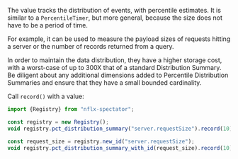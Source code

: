 The value tracks the distribution of events, with percentile estimates. It is similar to a
`PercentileTimer`, but more general, because the size does not have to be a period of time.

For example, it can be used to measure the payload sizes of requests hitting a server or the
number of records returned from a query.

In order to maintain the data distribution, they have a higher storage cost, with a worst-case of
up to 300X that of a standard Distribution Summary. Be diligent about any additional dimensions
added to Percentile Distribution Summaries and ensure that they have a small bounded cardinality.

Call `record()` with a value:

```javascript
import {Registry} from "nflx-spectator";

const registry = new Registry();
void registry.pct_distribution_summary("server.requestSize").record(10);

const request_size = registry.new_id("server.requestSize");
void registry.pct_distribution_summary_with_id(request_size).record(10);
```
